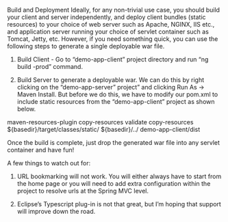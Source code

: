 Build and Deployment
Ideally, for any non-trivial use case, you should build your client and server independently, and deploy client bundles (static resources) to your choice of web server such as Apache, NGINX, IIS etc., and application server running your choice of servlet container such as Tomcat, Jetty, etc.
However, if you need something quick, you can use the following steps to generate a single deployable war file.

1. Build Client - Go to “demo-app-client” project directory and run “ng build -prod” command.

2. Build Server to generate a deployable war. We can do this by right clicking on the “demo-app-server” project” and clicking Run As -> Maven Install. But before we do this, we have to modify our pom.xml to include static resources from the “demo-app-client” project as shown below.

<plugin>
<artifactId>maven-resources-plugin</artifactId>
<executions>
      <execution>
          <id>copy-resources</id>
          <phase>validate</phase>
          <goals><goal>copy-resources</goal></goals>
          <configuration>
              <outputDirectory>${basedir}/target/classes/static/</ outputDirectory >
              <resources>
                  <resource>
                      <directory>${basedir}/../ demo-app-client/dist</ directory >
                  </resource>
              </resources>
          </configuration>
      </execution>
</executions>
</plugin>


Once the build is complete, just drop the generated war file into any servlet container and have fun!

A few things to watch out for:

1. URL bookmarking will not work. You will either always have to start from the home page or you will need to add extra configuration within the project to resolve urls at the Spring MVC level.

2. Eclipse’s Typescript plug-in is not that great, but I’m hoping that support will improve down the road.